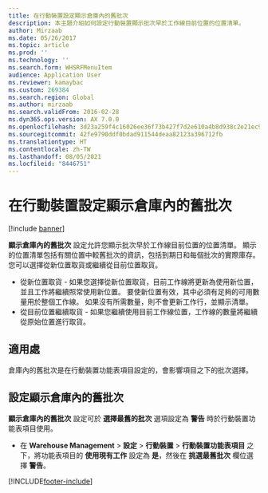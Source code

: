 ```yaml
---
title: 在行動裝置設定顯示倉庫內的舊批次
description: 本主題介紹如何設定行動裝置顯示批次早於工作線目前位置的位置清單。
author: Mirzaab
ms.date: 05/26/2017
ms.topic: article
ms.prod: ''
ms.technology: ''
ms.search.form: WHSRFMenuItem
audience: Application User
ms.reviewer: kamaybac
ms.custom: 269384
ms.search.region: Global
ms.author: mirzaab
ms.search.validFrom: 2016-02-28
ms.dyn365.ops.version: AX 7.0.0
ms.openlocfilehash: 3d23a259f4c16026ee36f73b427f7d2e610a4b8d938c2e21ec9715d8d2b8137b
ms.sourcegitcommit: 42fe9790ddf0bdad911544deaa82123a396712fb
ms.translationtype: HT
ms.contentlocale: zh-TW
ms.lasthandoff: 08/05/2021
ms.locfileid: "8446751"
---
```

# <a name="configure-display-older-batches-within-warehouse-on-a-mobile-device"></a>在行動裝置設定顯示倉庫內的舊批次

[!include [banner](../includes/banner.md)]

**顯示倉庫內的舊批次** 設定允許您顯示批次早於工作線目前位置的位置清單。 顯示的位置清單包括有關位置中較舊批次的資訊，包括到期日和每個批次的實際庫存。 您可以選擇從新位置取貨或繼續從目前位置取貨。 
- 從新位置取貨 - 如果您選擇從新位置取貨，目前工作線將更新為使用新位置，並且工作將繼續照常使用新位置。 要使新位置有效，其中必須有足夠的可用數量用於整個工作線。 如果沒有所需數量，則不會更新工作行，並顯示清單。 
- 從目前位置繼續取貨 - 如果您繼續使用目前工作線位置，工作線的數量將繼續從原始位置進行取貨。

## <a name="where-it-applies"></a>適用處
倉庫內的舊批次是在行動裝置功能表項目設定的，會影響項目之下的批次選擇。

## <a name="set-up-display-older-batches-within-warehouse"></a>設定顯示倉庫內的舊批次
**顯示倉庫內的舊批次** 設定可於 **選擇最舊的批次** 選項設定為 **警告** 時於行動裝置功能表項目使用。

- 在 **Warehouse Management** > **設定** > **行動裝置** > **行動裝置功能表項目** 之下，將功能表項目的 **使用現有工作** 設定為 **是**，然後在 **挑選最舊批次** 欄位選擇 **警告**。 



[!INCLUDE[footer-include](../../includes/footer-banner.md)]